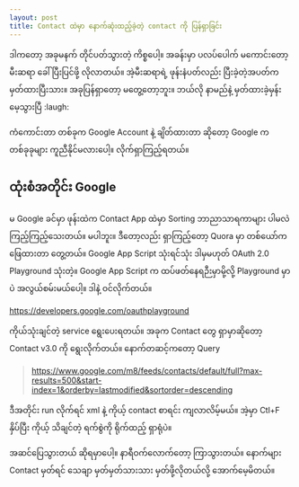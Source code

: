 ```yaml
---
layout: post
title: Contact ထဲမှာ နောက်ဆုံးထည့်ခဲ့တဲ့ contact ကို ပြန်ရှာခြင်း
---
```


ဒါကတော့ အခုမနက် တိုင်ပတ်သွားတဲ့ ကိစ္စပေါ့။ အခန်းမှာ ပလပ်ပေါက် မကောင်းတော့ မီးဆရာ ခေါ်ပြီးပြင်ဖို့ လိုလာတယ်။ အဲ့မီးဆရာရဲ့ ဖုန်းနံပတ်လည်း ပြီးခဲ့တဲ့အပတ်က မှတ်ထားပြီးသား။ အခုပြန်ရှာတော့ မတွေ့တော့ဘူး။ ဘယ်လို နာမည်နဲ့ မှတ်ထားခဲ့မှန်း မေ့သွားပြီ :laugh: 
 
ကံကောင်းတာ တစ်ခုက Google Account နဲ့ ချိတ်ထားတာ  ဆိုတော့ Google က တစ်ခုခုများ ကူညီနိုင်မလားပေါ့။ လိုက်ရှာကြည့်ရတယ်။
 
## ထုံးစံအတိုင်း Google
မ Google ခင်မှာ ဖုန်းထဲက Contact App ထဲမှာ Sorting ဘာညာသာရကာများ ပါမလဲ ကြည့်ကြည့်သေးတယ်။ မပါဘူး။ ဒီတော့လည်း ရှာကြည့်တော့ Quora မှာ တစ်ယော်ကဖြေထားတာ တွေ့တယ်။ Google App Script သုံးရင်သုံး ဒါမှမဟုတ် OAuth 2.0 Playground သုံးတဲ့။ 
Google App Script က ထပ်ဖတ်နေရဉီးမှာမို့လို့ Playground မှာပဲ အလွယ်စမ်းမယ်ပေါ့။ ဒါနဲ့ ဝင်လိုက်တယ်။
 
https://developers.google.com/oauthplayground
 
ကိုယ်သုံးချင်တဲ့ service ရွေးပေးရတယ်။ အခုက Contact တွေ ရှာမှာဆိုတော့ Contact v3.0 ကို ရွေးလိုက်တယ်။ နောက်တဆင့်ကတော့ Query 

> https://www.google.com/m8/feeds/contacts/default/full?max-results=500&start-index=1&orderby=lastmodified&sortorder=descending


ဒီအတိုင်း run လိုက်ရင် xml နဲ့ ကိုယ့် contact စာရင်း ကျလာလိမ့်မယ်။ အဲ့မှာ Ctl+F နှိပ်ပြီး ကိုယ့် သိချင်တဲ့ ရက်စွဲကို ရိုက်ထည့် ရှာရုံပဲ။ 

အဆင်ပြေသွားတယ် ဆိုရမှာပေါ့။ နာရီဝက်လောက်တော့ ကြာသွားတယ်။
နောက်များ Contact မှတ်ရင် သေချာ မှတ်မှတ်သားသား မှတ်ဖို့လိုတယ်လို့ အောက်မေ့မိတယ်။